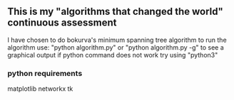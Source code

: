 ## This is my "algorithms that changed the world" continuous assessment
I have chosen to do bokurva's minimum spanning tree algorithm
to run the algorithm use: "python algorithm.py" or "python algorithm.py -g" to see a graphical output
if python command does not work try using "python3"

### python requirements
matplotlib
networkx
tk
